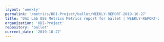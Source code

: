 ```yaml
---
layout: 'weekly'
permalink: '/metrics/HDI-Project/ballet/WEEKLY-REPORT-2019-10-27'
title: 'DAI Lab OSS Metrics Metrics report for ballet | WEEKLY-REPORT-2019-10-27'
organization: 'HDI-Project'
repository: 'ballet'
current_date: '2019-10-27'
---
```

